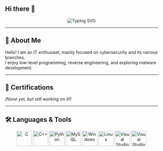 ## Hi there 👋

<p align="center">
  <img 
       src="https://readme-typing-svg.demolab.com?font=Fira+Code&weight=600&size=22&pause=1000&color=00FF00&center=true&vCenter=true&width=550&lines=Hey%2C+I+am+ravx81;Improving+my+English+%F0%9F%87%AC%F0%9F%87%A7;Learning+German+from+scratch+%F0%9F%87%A9%F0%9F%87%AA;Diving+into+C%2B%2B+development;Exploring+the+world+of+cybersecurity+%F0%9F%92%BB" 
       alt="Typing SVG" />
</p>

---

## 👤 About Me  
Hello! I am an IT enthusiast, mainly focused on cybersecurity and its various branches.  
I enjoy low-level programming, reverse engineering, and exploring malware development.

---

## 📜 Certifications  
*(None yet, but still working on it!)*

---

## 🛠️ Languages & Tools  
<p align="center">
  <img src="https://cdn.jsdelivr.net/gh/devicons/devicon/icons/c/c-original.svg" width="50" alt="C"/>
  <img src="https://cdn.jsdelivr.net/gh/devicons/devicon/icons/cplusplus/cplusplus-original.svg" width="50" alt="C++"/>
  <img src="https://cdn.jsdelivr.net/gh/devicons/devicon/icons/python/python-original.svg" width="50" alt="Python"/>
  <img src="https://cdn.jsdelivr.net/gh/devicons/devicon/icons/mysql/mysql-original.svg" width="50" alt="MySQL"/>
  <img src="https://cdn.jsdelivr.net/gh/devicons/devicon/icons/windows8/windows8-original.svg" width="50" alt="Windows"/>
  <img src="https://cdn.jsdelivr.net/gh/devicons/devicon/icons/linux/linux-original.svg" width="50" alt="Linux"/>
  <img src="https://cdn.jsdelivr.net/gh/devicons/devicon/icons/visualstudio/visualstudio-plain.svg" width="50" alt="Visual Studio 2022"/>
  <img src="https://cdn.jsdelivr.net/gh/devicons/devicon/icons/vscode/vscode-original.svg" width="50" alt="Visual Studio Code"/>
</p>
